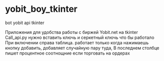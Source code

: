 # yobit_boy_tkinter
bot yobit api tkinter 

Приложения для удобства работы с биржей Yobit.net на tkinter 
Call_api.py нужно вставить ключь и серкетный ключь что бы работало
При включении справа таблица. работает только когда нажимаешь кнопку добавить, добавляет случайную пару туда,
В последнем столбце пишет процентное соотнощние если торговать на ордерах
